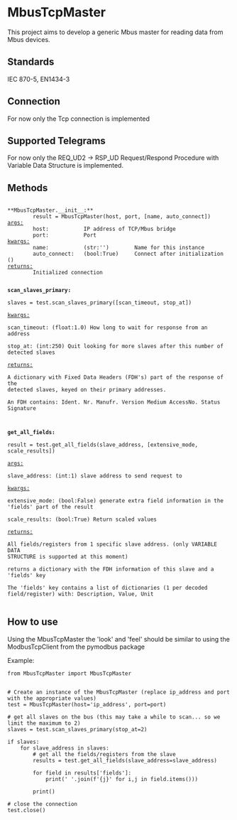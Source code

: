 # MbusTcpMaster
This project aims to develop a generic Mbus master for reading data from Mbus devices.

## Standards
IEC 870-5, EN1434-3

## Connection
For now only the Tcp connection is implemented

## Supported Telegrams
For now only the REQ_UD2 → RSP_UD Request/Respond Procedure with Variable Data Structure is implemented.

## Methods
<code>
**MbusTcpMaster.__init__:**  
        result = MbusTcpMaster(host, port, [name, auto_connect])  
<ins>args:</ins>  
        host:           IP address of TCP/Mbus bridge  
        port:           Port  
<ins>kwargs:</ins>  
        name:           (str:'')        Name for this instance  
        auto_connect:   (bool:True)     Connect after initialization ()  
<ins>returns:</ins>   
        Initialized connection  
        
**scan_slaves_primary:**  
        slaves = test.scan_slaves_primary([scan_timeout, stop_at])  
<ins>kwargs:</ins>  
        scan_timeout:   (float:1.0)     How long to wait for response from an address  
        stop_at:        (int:250)       Quit looking for more slaves after this number of detected slaves  
<ins>returns:</ins>   
        A dictionary with Fixed Data Headers (FDH's) part of the response of the detected slaves, keyed on their primary addresses.  
        An FDH contains: Ident. Nr. Manufr. Version Medium AccessNo. Status Signature  
  
**get_all_fields:**  
        result = test.get_all_fields(slave_address, [extensive_mode, scale_results])  
<ins>args:</ins>  
        slave_address:  (int:1)         slave address to send request to  
<ins>kwargs:</ins>  
        extensive_mode: (bool:False)    generate extra field information in the 'fields' part of the result  
        scale_results:  (bool:True)     Return scaled values  
<ins>returns:</ins>  
        All fields/registers from 1 specific slave address. (only VARIABLE DATA STRUCTURE is supported at this moment)  
        returns a dictionary with the FDH information of this slave and a 'fields' key  
        The 'fields' key contains a list of dictionaries (1 per decoded field/register) with: Description, Value, Unit  
</code>        

## How to use
Using the MbusTcpMaster the 'look' and 'feel' should be similar to using the ModbusTcpClient from the pymodbus package

Example:

```
from MbusTcpMaster import MbusTcpMaster


# Create an instance of the MbusTcpMaster (replace ip_address and port with the appropriate values)
test = MbusTcpMaster(host='ip_address', port=port)

# get all slaves on the bus (this may take a while to scan... so we limit the maximum to 2)
slaves = test.scan_slaves_primary(stop_at=2)

if slaves:
    for slave_address in slaves:
        # get all the fields/registers from the slave
        results = test.get_all_fields(slave_address=slave_address)
        
        for field in results['fields']:
            print(' '.join(f'{j}' for i,j in field.items()))
            
        print()

# close the connection
test.close()

```



